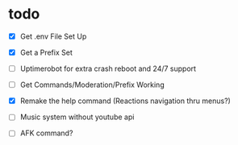 # todo

- [X]  Get .env File Set Up



- [x]  Get a Prefix Set



- [ ]   Uptimerobot for extra crash reboot and 24/7 support



- [ ] Get Commands/Moderation/Prefix Working



- [x]  Remake the help command (Reactions navigation thru menus?)



- [ ]  Music system without youtube api



- [ ] AFK command?


